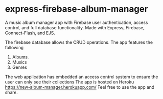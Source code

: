 # express-firebase-album-manager
A music album manager app with Firebase user authentication, access control, and full database functionality. Made with Express, Firebase, Connect-Flash, and EJS.

The firebase database allows the CRUD operations.
The app features the following
1.	Albums.
2.	Musics
3.	Genres

The web application has embedded an access control system to ensure the user  can only see their collections
The app is hosted on Heroku https://new-album-manager.herokuapp.com/
Feel free to use the app and share.

